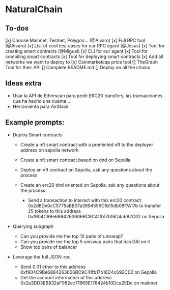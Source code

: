 # NaturalChain

## To-dos 
[x] Choose Mainnet, Testnet, Polygon... (@Alvaro)
[x] Full RPC tool (@Alvaro)
[x] List of cool test cases for our RPC agent (@Jesus)
[x] Tool for creating smart contracts (@Miguel)
[x] CLI for our agent 
[x] Tool for compiling smart contracts
[x] Tool for deploying smart contracts
[x] Add all networks we want to deploy to
[x] Coinmarketcap price tool
[] TheGraph Tool for their API
[] Complete README.md
[] Deploy on all the chains


## Ideas extra

- Usar la API de Etherscan para pedir ERC20 transfers, las transacciones que ha hecho una cuenta...
- Herramienta para AirStack


## Example prompts:


- Deploy Smart contracts
    - Create a nft smart contract with a preminted nft to the deployer address on sepolia network
    - Create a nft smart contract based on dnd on Sepolia


    - Deploy an nft contract on Sepolia, ask any questions about the process
    - Create an erc20 dnd oriented on Sepolia, ask any questions about the process
        - Send a transaction to interact with this erc20 contract 0x2d8De0cC5775aBB07a3994556Cfb15db08f7A17b to transfer 25 tokens to this address 0xf904C9Be6884263606BC9C41fb17b16D4c692C02 on Sepolia

- Querying subgraph
    - Can you provide me the top 10 paris of uniswap?
    - Can you provide me the top 5 uniswap pairs that has DAI on it
    - Show top pairs of balancer

- Leverage the full JSON-rpc
    - Send 0.01 ether to this address 0xf904C9Be6884263606BC9C41fb17b16D4c692C02 on Sepolia
    - Get the account information of this address 0x2a3DD3EB832aF982ec71669E178424b10Dca2EDe on mainnet

    